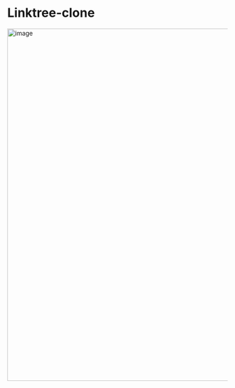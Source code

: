 # Linktree-clone

<img width="805" alt="image" src="https://github.com/shotapailodze/Linktree-clone/assets/55694002/f8dfb4d1-4b36-4027-b013-7123ec3806d5">
